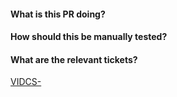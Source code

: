 #### What is this PR doing?


#### How should this be manually tested?


#### What are the relevant tickets?

[VIDCS-](https://jira.vonage.com/browse/VIDCS-)
